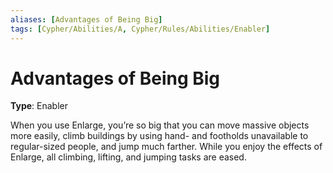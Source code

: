 ```yaml
---
aliases: [Advantages of Being Big]
tags: [Cypher/Abilities/A, Cypher/Rules/Abilities/Enabler]
---
```


# Advantages of Being Big

**Type**: Enabler

When you use Enlarge, you’re so big that you can move massive objects more easily, climb buildings by using hand- and footholds unavailable to regular-sized people, and jump much farther. While you enjoy the effects of Enlarge, all climbing, lifting, and jumping tasks are eased.
